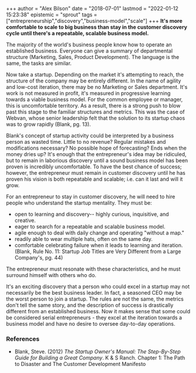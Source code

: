 +++
author = "Alex Bilson"
date = "2018-07-01"
lastmod = "2022-01-12 15:23:38"
epistemic = "sprout"
tags = ["entrepreneurship","discovery","business-model","scale"]
+++
**It's more comfortable to scale to big business than stay in the customer discovery cycle until there's a repeatable, scalable business model.**

The majority of the world's business people know how to operate an established business.  Everyone can give a summary of departmental structure (Marketing, Sales, Product Development).  The language is the same, the tasks are similar.

Now take a startup.  Depending on the market it's attempting to reach, the structure of the company may be entirely different.  In the name of agility and low-cost iteration, there may be no Marketing or Sales department.  It's work is not measured in profit, it's measured in progressive learning towards a viable business model.  For the common employee or manager, this is uncomfortable territory.  As a result, there is a strong push to blow past this stage to the familiar structures and metrics.  This was the case of Webvan, whose senior leadership felt that the solution to its startup chaos was to grow rapidly (Blank, pg. 13).

Blank's concept of startup activity could be interpreted by a business person as wasted time.  Little to no revenue?  Regular mistakes and modifications necessary?  No possible hope of forecasting?  Ends when the money dries up?  It's enough that the entrepreneur's idea may be ridiculed, but to remain in laborious discovery until a sound business model has been proven is incredibly uncomfortable.  To have the best chance of success; however, the entrepreneur must remain in customer discovery until he has proven his vision is both repeatable and scalable; i.e. can it last and will it grow.

For an entrepreneur to stay in customer discovery, he will need to hire people who understand the startup mentality.  They must be:

- open to learning and discovery-- highly curious, inquisitive, and creative.
- eager to search for a repeatable and scalable business model.
- agile enough to deal with daily change and operating "without a map."
- readily able to wear multiple hats, often on the same day.
- comfortable celebrating failure when it leads to learning and iteration.
(Blank, Rule No. 11: Startup Job Titles are Very Different from a Large Company's, pg. 44)

The entrepreneur must resonate with these characteristics, and he must surround himself with others who do.

It's an exciting discovery that a person who could excel in a startup may not necessarily be the best business leader.  In fact, a seasoned CEO may be the worst person to join a startup.  The rules are not the same, the metrics don't tell the same story, and the description of success is drastically different from an established business.  Now it makes sense that some could be considered serial entrepreneurs - they excel at the iteration towards a business model and have no desire to oversee day-to-day operations.

### References

- Blank, Steve. (2012) _The Startup Owner's Manual: The Step-By-Step Guide for Building a Great Company_. K & S Ranch. Chapter 1: The Path to Disaster and The Customer Development Manifesto
